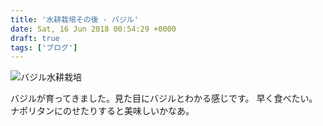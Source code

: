 ```yaml
---
title: '水耕栽培その後 - バジル'
date: Sat, 16 Jun 2018 00:54:29 +0000
draft: true
tags: ['ブログ']
---
```


![バジル水耕栽培](/images/2018/06/DSC_0542-576x1024.jpg)

バジルが育ってきました。見た目にバジルとわかる感じです。 早く食べたい。ナポリタンにのせたりすると美味しいかなあ。
